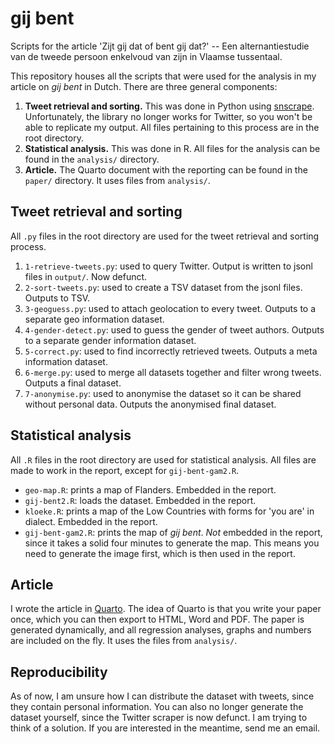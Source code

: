 # gij bent

Scripts for the article 'Zijt gij dat of bent gij dat?' -- Een alternantiestudie van de tweede persoon enkelvoud van zijn in Vlaamse tussentaal.

This repository houses all the scripts that were used for the analysis in my article on *gij bent* in Dutch. There are three general components:

1. **Tweet retrieval and sorting.** This was done in Python using [snscrape](https://github.com/JustAnotherArchivist/snscrape). Unfortunately, the library no longer works for Twitter, so you won't be able to replicate my output. All files pertaining to this process are in the root directory.
2. **Statistical analysis.** This was done in R. All files for the analysis can be found in the `analysis/` directory.
3. **Article.** The Quarto document with the reporting can be found in the `paper/` directory. It uses files from `analysis/`.

## Tweet retrieval and sorting

All `.py` files in the root directory are used for the tweet retrieval and sorting process.

1. `1-retrieve-tweets.py`: used to query Twitter. Output is written to jsonl files in `output/`. Now defunct.
2. `2-sort-tweets.py`: used to create a TSV dataset from the jsonl files. Outputs to TSV.
3. `3-geoguess.py`: used to attach geolocation to every tweet. Outputs to a separate geo information dataset.
4. `4-gender-detect.py`: used to guess the gender of tweet authors. Outputs to a separate gender information dataset.
5. `5-correct.py`: used to find incorrectly retrieved tweets. Outputs a meta information dataset.
6. `6-merge.py`: used to merge all datasets together and filter wrong tweets. Outputs a final dataset.
7. `7-anonymise.py`: used to anonymise the dataset so it can be shared without personal data. Outputs the anonymised final dataset.

## Statistical analysis

All `.R` files in the root directory are used for statistical analysis. All files are made to work in the report, except for `gij-bent-gam2.R`.

- `geo-map.R`: prints a map of Flanders. Embedded in the report.
- `gij-bent2.R`: loads the dataset. Embedded in the report.
- `kloeke.R`: prints a map of the Low Countries with forms for 'you are' in dialect. Embedded in the report.
- `gij-bent-gam2.R`: prints the map of *gij bent*. *Not* embedded in the report, since it takes a solid four minutes to generate the map. This means you need to generate the image first, which is then used in the report.

## Article

I wrote the article in [Quarto](https://quarto.org/). The idea of Quarto is that you write your paper once, which you can then export to HTML, Word and PDF. The paper is generated dynamically, and all regression analyses, graphs and numbers are included on the fly. It uses the files from `analysis/`.

## Reproducibility

As of now, I am unsure how I can distribute the dataset with tweets, since they contain personal information. You can also no longer generate the dataset yourself, since the Twitter scraper is now defunct. I am trying to think of a solution. If you are interested in the meantime, send me an email.